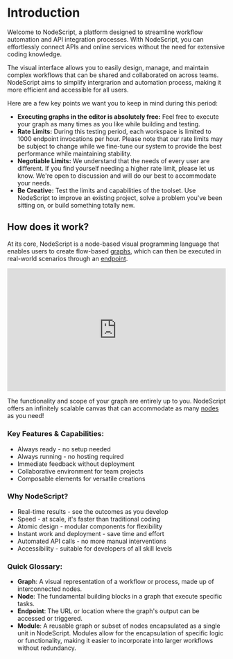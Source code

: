 # Introduction

Welcome to NodeScript, a platform designed to streamline workflow automation and API integration processes. With NodeScript, you can effortlessly connect APIs and online services without the need for extensive coding knowledge.

The visual interface allows you to easily design, manage, and maintain complex workflows that can be shared and collaborated on across teams. NodeScript aims to simplify intergrarion and automation process, making it more efficient and accessible for all users.

Here are a few key points we want you to keep in mind during this period:
* **Executing graphs in the editor is absolutely free:** Feel free to execute your graph as many times as you like while building and testing.
* **Rate Limits:** During this testing period, each workspace is limited to 1000 endpoint invocations per hour. Please note that our rate limits may be subject to change while we fine-tune our system to provide the best performance while maintaining stability.
* **Negotiable Limits:** We understand that the needs of every user are different. If you find yourself needing a higher rate limit, please let us know. We're open to discussion and will do our best to accommodate your needs.
* **Be Creative:** Test the limits and capabilities of the toolset. Use NodeScript to improve an existing project, solve a problem you've been sitting on, or build something totally new.


## How does it work?

At its core, NodeScript is a node-based visual programming language that enables users to create flow-based [graphs](./graphs.md), which can then be executed in real-world scenarios through an [endpoint](./endpoints.md).

<style>
  .video_container {
    position: relative;
    width: 100%;
    padding-bottom: 56.25%; /* Aspect ratio 16:9 */
    right: 40px;
    overflow: hidden;
  }

  .video_container iframe {
    position: absolute;
    top: 0;
    left: 0;
    width: 100%;
    height: 100%;
  }

  @media (max-width: 600px) {
    .video_container {
      padding-bottom: 75%; /* Aspect ratio 4:3 for smaller screens */
    }
  }
</style>

<figure class="video_container">
  <iframe src="https://drive.google.com/file/d/1NjlDH_5YYIuSacKPsxOTyrbjMSGPrC_y/preview" frameborder="0" allowfullscreen="true"></iframe>
</figure>

The functionality and scope of your graph are entirely up to you. NodeScript offers an infinitely scalable canvas that can accommodate as many [nodes](nodes.md) as you need!

### Key Features & Capabilities: ###

- Always ready - no setup needed
- Always running - no hosting required
- Immediate feedback without deployment
- Collaborative environment for team projects
- Composable elements for versatile creations

### Why NodeScript? ###

- Real-time results - see the outcomes as you develop
- Speed - at scale, it's faster than traditional coding
- Atomic design - modular components for flexibility
- Instant work and deployment - save time and effort
- Automated API calls - no more manual interventions
- Accessibility - suitable for developers of all skill levels

### Quick Glossary: ###

- **Graph**: A visual representation of a workflow or process, made up of interconnected nodes.
- **Node**: The fundamental building blocks in a graph that execute specific tasks.
- **Endpoint**: The URL or location where the graph's output can be accessed or triggered.
- **Module**: A reusable graph or subset of nodes encapsulated as a single unit in NodeScript. Modules allow for the encapsulation of specific logic or functionality, making it easier to incorporate into larger workflows without redundancy.
  

